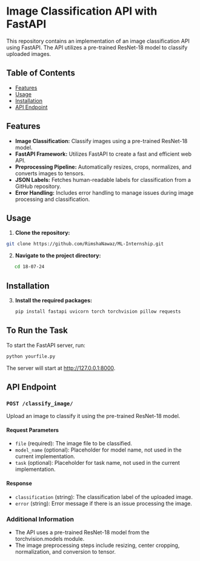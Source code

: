 # Image Classification API with FastAPI

This repository contains an implementation of an image classification API using FastAPI. The API utilizes a pre-trained ResNet-18 model to classify uploaded images.

## Table of Contents
- [Features](#features)
- [Usage](#usage)
- [Installation](#installation)
- [API Endpoint](#api-endpoint)

## Features

- **Image Classification:** Classify images using a pre-trained ResNet-18 model.
- **FastAPI Framework:** Utilizes FastAPI to create a fast and efficient web API.
- **Preprocessing Pipeline:** Automatically resizes, crops, normalizes, and converts images to tensors.
- **JSON Labels:** Fetches human-readable labels for classification from a GitHub repository.
- **Error Handling:** Includes error handling to manage issues during image processing and classification.

## Usage

1. **Clone the repository:**
  ``` bash 
git clone https://github.com/RimshaNawaz/ML-Internship.git
```

2.  **Navigate to the project directory:**
```bash
   cd 18-07-24
```

## Installation

3. **Install the required packages:**
    ```bash
    pip install fastapi uvicorn torch torchvision pillow requests
    ```

## To Run the Task

To start the FastAPI server, run:
```bash
python yourfile.py
```

The server will start at http://127.0.0.1:8000.


## API Endpoint

### `POST /classify_image/`

Upload an image to classify it using the pre-trained ResNet-18 model.

#### Request Parameters
- `file` (required): The image file to be classified.
- `model_name` (optional): Placeholder for model name, not used in the current implementation.
- `task` (optional): Placeholder for task name, not used in the current implementation.

#### Response
- `classification` (string): The classification label of the uploaded image.
- `error` (string): Error message if there is an issue processing the image.


### Additional Information
- The API uses a pre-trained ResNet-18 model from the torchvision.models module.
- The image preprocessing steps include resizing, center cropping, normalization, and conversion to tensor.